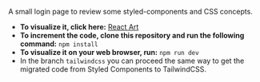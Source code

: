 A small login page to review some styled-components and CSS concepts.
<ul>
  <li>
    <b>To visualize it, click here:</b> <a href="https://styling-practice.vercel.app/">React Art</a>
  </li>
  <li>
    <b>To increment the code, clone this repository and run the following command:</b>
    <code>npm install</code>
  </li>
  <li>
    <b>To visualize it on your web browser, run:</b>
    <code>npm run dev</code>
  </li>
  <li>
    In the branch <code>tailwindcss</code> you can proceed the same way to get the migrated code from Styled Components to TailwindCSS.
  </li>
</ul>
